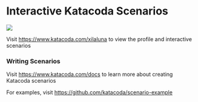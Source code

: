 # Interactive Katacoda Scenarios

[![](http://shields.katacoda.com/katacoda/xilaluna/count.svg)](https://www.katacoda.com/xilaluna "Get your profile on Katacoda.com")

Visit https://www.katacoda.com/xilaluna to view the profile and interactive scenarios

### Writing Scenarios
Visit https://www.katacoda.com/docs to learn more about creating Katacoda scenarios

For examples, visit https://github.com/katacoda/scenario-example
